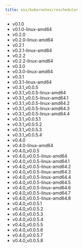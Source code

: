 ```yaml
---
title: oss/kubernetes/rescheduler
---
```

- v0.1.0
- v0.1.0-linux-amd64
- v0.2.0
- v0.2.0-linux-amd64
- v0.2.1
- v0.2.1-linux-amd64
- v0.2.2
- v0.2.2-linux-amd64
- v0.3.0
- v0.3.0-linux-amd64
- v0.3.1
- v0.3.1-linux-amd64
- v0.3.1_v0.0.5
- v0.3.1_v0.0.5-linux-amd64
- v0.3.1_v0.0.5-linux-amd64.1
- v0.3.1_v0.0.5-linux-amd64.2
- v0.3.1_v0.0.5-linux-amd64.3
- v0.3.1_v0.0.5-linux-amd64.4
- v0.3.1_v0.0.5.1
- v0.3.1_v0.0.5.2
- v0.3.1_v0.0.5.3
- v0.3.1_v0.0.5.4
- v0.4.0
- v0.4.0-linux-amd64
- v0.4.0_v0.0.5
- v0.4.0_v0.0.5-linux-amd64
- v0.4.0_v0.0.5-linux-amd64.1
- v0.4.0_v0.0.5-linux-amd64.2
- v0.4.0_v0.0.5-linux-amd64.3
- v0.4.0_v0.0.5-linux-amd64.4
- v0.4.0_v0.0.5-linux-amd64.5
- v0.4.0_v0.0.5-linux-amd64.6
- v0.4.0_v0.0.5-linux-amd64.7
- v0.4.0_v0.0.5-linux-amd64.8
- v0.4.0_v0.0.5.1
- v0.4.0_v0.0.5.2
- v0.4.0_v0.0.5.3
- v0.4.0_v0.0.5.4
- v0.4.0_v0.0.5.5
- v0.4.0_v0.0.5.6
- v0.4.0_v0.0.5.7
- v0.4.0_v0.0.5.8
